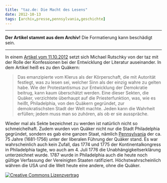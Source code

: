 ```yaml
---
title: "taz.de: Die Macht des Lesens"
date: 2012-10-13
tags: [archiv,presse,pennsylvania,geschichte]
---
```


<hr><b>Der Artikel stammt aus dem Archiv!</b> Die Formatierung kann beschädigt sein.<hr>

In einem [Artikel vom 11.10.2012](http://www.taz.de/Zur-Buchmesse-in-Frankfurt/!103194/) setzt sich Michael Rutschky von der taz mit der Rolle der Konfessionen bei der Entwicklung der Literatur auseinander. In dem Artikel heiß es zu den Quäkern:


> Das emanzipierte vom Klerus als der Körperschaft, die mit Autorität festlegt, was zu lesen sei, welcher Sinn als der einzig wahre zu gelten habe. Wie der Protestantismus zur Entwicklung der Demokratie beitrug, kann kaum überschätzt werden. Eine dieser Sekten, die Quäker, verzichtete überhaupt auf die Priesterfunktion, was, wie es heißt, Philadelphia, von den Quäkern gegründet, zur demokratischsten Stadt der Welt machte. Jeden kann die Wahrheit erfüllen; jedem muss man so zuhören, als ob er sie ausspräche. 


Wieder mal als Sekte bezeichnet zu werden ist natürlich nicht so schmeichelhaft. Zudem wurden von Quäker nicht nur die Stadt Philadelphia gegründet, sondern es gab eine ganzen Staat, nämlich <a href="http://de.wikipedia.org/wiki/Geschichte_des_Qu%C3%A4kertums#Vereinigte_Staaten">Pennsylvania</a> der ca. 75 Jahre (1681-1756) unter der liberalen Führung der Quäker stand. Es war wahrscheinlich auch kein Zufall, das 1774 und 1775 der Kontinentalkongress in Philadelphia tagte, wo auch am 4. Juli 1776 die Unabhängigkeitserklärung unterzeichnet wurde. 1787 wurde in Philadelphia auch die heute noch gültige Verfassung der Vereinigten Staaten ratifiziert. Höchstwahrscheinlich währen die USA und die Welt heute eine andere, ohne die Quäker.
 

<a rel="license" href="http://creativecommons.org/licenses/by-sa/3.0/"><img alt="Creative Commons Lizenzvertrag" style="border-width:0" src="http://i.creativecommons.org/l/by-sa/3.0/88x31.png" /></a>

